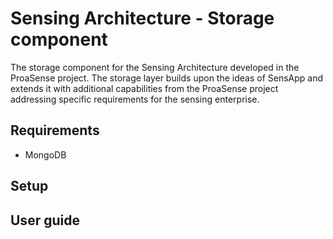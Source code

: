 # Sensing Architecture - Storage component
The storage component for the Sensing Architecture developed in the ProaSense project. The storage layer builds upon the ideas of SensApp and extends it with additional capabilities from the ProaSense project addressing specific requirements for the sensing enterprise.

## Requirements
* MongoDB

## Setup
<TBD>

## User guide
<TBD>
